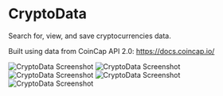 # CryptoData
 Search for, view, and save cryptocurrencies data.

 Built using data from CoinCap API 2.0: https://docs.coincap.io/

<img src="images/CryptoData-screen1.jpg" alt="CryptoData Screenshot">
<img src="images/CryptoData-screen2.jpg" alt="CryptoData Screenshot">
<img src="images/CryptoData-screen3.jpg" alt="CryptoData Screenshot">
<img src="images/CryptoData-screen4.jpg" alt="CryptoData Screenshot"> 
<img src="images/CryptoData-screen5.jpg" alt="CryptoData Screenshot"> 